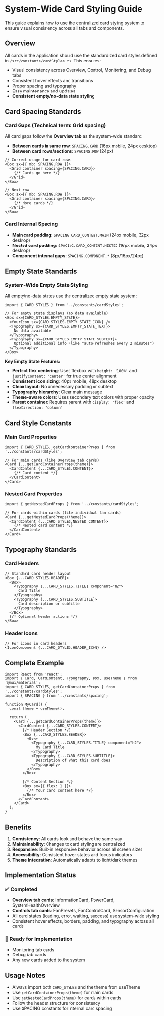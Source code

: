 # System-Wide Card Styling Guide

This guide explains how to use the centralized card styling system to ensure visual consistency across all tabs and components.

## Overview

All cards in the application should use the standardized card styles defined in `/src/constants/cardStyles.ts`. This ensures:

- Visual consistency across Overview, Control, Monitoring, and Debug tabs
- Consistent hover effects and transitions
- Proper spacing and typography
- Easy maintenance and updates
- **Consistent empty/no-data state styling**

## Card Spacing Standards

### **Card Gaps (Technical term: Grid spacing)**

All card gaps follow the **Overview tab** as the system-wide standard:

- **Between cards in same row**: `SPACING.CARD` (16px mobile, 24px desktop)
- **Between card rows/sections**: `SPACING.ROW` (24px)

```tsx
// Correct usage for card rows
<Box sx={{ mb: SPACING.ROW }}>
  <Grid container spacing={SPACING.CARD}>
    {/* Cards go here */}
  </Grid>
</Box>

// Next row
<Box sx={{ mb: SPACING.ROW }}>
  <Grid container spacing={SPACING.CARD}>
    {/* More cards */}
  </Grid>
</Box>
```

### **Card Internal Spacing**

- **Main card padding**: `SPACING.CARD_CONTENT.MAIN` (24px mobile, 32px desktop)
- **Nested card padding**: `SPACING.CARD_CONTENT.NESTED` (16px mobile, 24px desktop)
- **Component internal gaps**: `SPACING.COMPONENT.*` (8px/16px/24px)

## Empty State Standards

### **System-Wide Empty State Styling**

All empty/no-data states use the centralized empty state system:

```tsx
import { CARD_STYLES } from '../constants/cardStyles';

// For empty state displays (no data available)
<Box sx={CARD_STYLES.EMPTY_STATE}>
  <YourIcon sx={CARD_STYLES.EMPTY_STATE_ICON} />
  <Typography sx={CARD_STYLES.EMPTY_STATE_TEXT}>
    No data available
  </Typography>
  <Typography sx={CARD_STYLES.EMPTY_STATE_SUBTEXT}>
    Optional additional info (like "auto-refreshes every 2 minutes")
  </Typography>
</Box>
```

**Key Empty State Features:**
- **Perfect flex centering**: Uses flexbox with `height: '100%'` and `justifyContent: 'center'` for true center alignment
- **Consistent icon sizing**: 40px mobile, 48px desktop
- **Clean layout**: No unnecessary padding or subtext
- **Typography hierarchy**: Clear main message
- **Theme-aware colors**: Uses secondary text colors with proper opacity
- **Parent container**: Requires parent with `display: 'flex'` and `flexDirection: 'column'`

## Card Style Constants

### Main Card Properties

```tsx
import { CARD_STYLES, getCardContainerProps } from '../constants/cardStyles';

// For main cards (like Overview tab cards)
<Card {...getCardContainerProps(theme)}>
  <CardContent {...CARD_STYLES.CONTENT}>
    {/* Card content */}
  </CardContent>
</Card>
```

### Nested Card Properties

```tsx
import { getNestedCardProps } from '../constants/cardStyles';

// For cards within cards (like individual fan cards)
<Card {...getNestedCardProps(theme)}>
  <CardContent {...CARD_STYLES.NESTED_CONTENT}>
    {/* Nested card content */}
  </CardContent>
</Card>
```

## Typography Standards

### Card Headers

```tsx
// Standard card header layout
<Box {...CARD_STYLES.HEADER}>
  <Box>
    <Typography {...CARD_STYLES.TITLE} component="h2">
      Card Title
    </Typography>
    <Typography {...CARD_STYLES.SUBTITLE}>
      Card description or subtitle
    </Typography>
  </Box>
  {/* Optional header actions */}
</Box>
```

### Header Icons

```tsx
// For icons in card headers
<IconComponent {...CARD_STYLES.HEADER_ICON} />
```

## Complete Example

```tsx
import React from 'react';
import { Card, CardContent, Typography, Box, useTheme } from '@mui/material';
import { CARD_STYLES, getCardContainerProps } from '../constants/cardStyles';
import { SPACING } from '../constants/spacing';

function MyCard() {
  const theme = useTheme();
  
  return (
    <Card {...getCardContainerProps(theme)}>
      <CardContent {...CARD_STYLES.CONTENT}>
        {/* Header Section */}
        <Box {...CARD_STYLES.HEADER}>
          <Box>
            <Typography {...CARD_STYLES.TITLE} component="h2">
              My Card Title
            </Typography>
            <Typography {...CARD_STYLES.SUBTITLE}>
              Description of what this card does
            </Typography>
          </Box>
        </Box>
        
        {/* Content Section */}
        <Box sx={{ flex: 1 }}>
          {/* Your card content here */}
        </Box>
      </CardContent>
    </Card>
  );
}
```

## Benefits

1. **Consistency**: All cards look and behave the same way
2. **Maintainability**: Changes to card styling are centralized
3. **Responsive**: Built-in responsive behavior across all screen sizes
4. **Accessibility**: Consistent hover states and focus indicators
5. **Theme Integration**: Automatically adapts to light/dark themes

## Implementation Status

### ✅ Completed
- **Overview tab cards**: InformationCard, PowerCard, SystemHealthOverview
- **Controls tab cards**: FanPresets, FanControlCard, SensorConfiguration
- All card states (loading, error, waiting, success) use system-wide styling
- Consistent hover effects, borders, padding, and typography across all cards

### 🔄 Ready for Implementation
- Monitoring tab cards
- Debug tab cards
- Any new cards added to the system

## Usage Notes

- Always import both `CARD_STYLES` and the theme from useTheme
- Use `getCardContainerProps(theme)` for main cards
- Use `getNestedCardProps(theme)` for cards within cards
- Follow the header structure for consistency
- Use SPACING constants for internal card spacing
